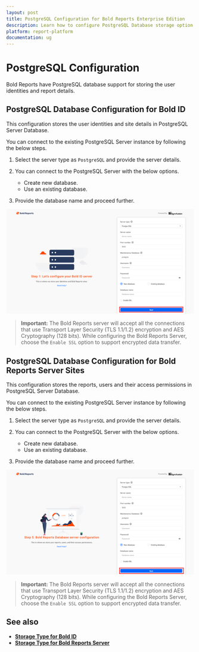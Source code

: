 ```yaml
---
layout: post
title: PostgreSQL Configuration for Bold Reports Enterprise Edition
description: Learn how to configure PostgreSQL Database storage option for BoldID and Bold Reports Server in Bold Reports
platform: report-platform
documentation: ug
---
```


# PostgreSQL Configuration

Bold Reports have PostgreSQL database support for storing the user identities and report details.

## PostgreSQL Database Configuration for Bold ID

This configuration stores the user identities and site details in PostgreSQL Server Database.

You can connect to the existing PostgreSQL Server instance by following the below steps.

1. Select the server type as `PostgreSQL` and provide the server details.

2. You can connect to the PostgreSQL Server with the below options.

    * Create new database.
    * Use an existing database.

3. Provide the database name and proceed further.

![PostgreSQL Server](/static/assets/on-premise/images/getting-started/application-startup-postgreSQL-server.png)

> **Important:** The Bold Reports server will accept all the connections that use Transport Layer Security (TLS 1.1/1.2) encryption and AES Cryptography (128 bits). While configuring the Bold Reports Server, choose the `Enable SSL` option to support encrypted data transfer.

## PostgreSQL Database Configuration for Bold Reports Server Sites

This configuration stores the reports, users and their access permissions in PostgreSQL Server Database.

You can connect to the existing PostgreSQL Server instance by following the below steps.

1. Select the server type as `PostgreSQL` and provide the server details.

2. You can connect to the PostgreSQL Server with the below options.

    * Create new database.
    * Use an existing database.

3. Provide the database name and proceed further.

![PostgreSQL Server](/static/assets/on-premise/images/getting-started/application-startup-site-registration-postgreSQL-server.png)

> **Important:** The Bold Reports server will accept all the connections that use Transport Layer Security (TLS 1.1/1.2) encryption and AES Cryptography (128 bits). While configuring the Bold Reports Server, choose the `Enable SSL` option to support encrypted data transfer.

## See also

* [**Storage Type for Bold ID**](../#storage-type-for-bold-id)
* [**Storage Type for Bold Reports Server**](../#storage-type-for-bold-reports-server)